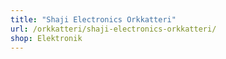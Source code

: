 ```yaml
---
title: "Shaji Electronics Orkkatteri"
url: /orkkatteri/shaji-electronics-orkkatteri/
shop: Elektronik
---
```

